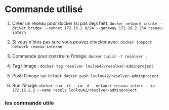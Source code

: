 
# Commande utilisé

1. Créer un reseau pour docker (si pas deja fait):
`docker network create --driver bridge --subnet 172.16.2.0/24 --gateway 172.16.2.254 reseau-intern`

1. Si vous n'ètes pas sure vous pouvez checker avec: 
`docker inspect network reseau-interne`

1. Commande pour construire l'image: 
`docker build -t resolver .`

1. Tag l'image : 
`docker tag resolver loulou42/resolver-adminproject`

1. Push l'image sur le hub: 
`docker push loulou42/resolver-adminproject`

1. Run l'image:
`docker run -it --rm -d --network reseau-intern --ip 172.16.2.2 --name resolv loulou42/resolver-adminproject`

### les commande utile 
```

```